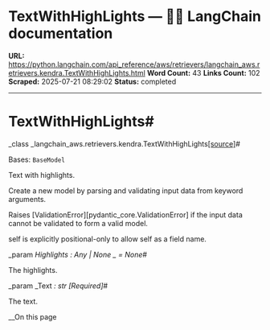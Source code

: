 # TextWithHighLights — 🦜🔗 LangChain  documentation

**URL:** https://python.langchain.com/api_reference/aws/retrievers/langchain_aws.retrievers.kendra.TextWithHighLights.html
**Word Count:** 43
**Links Count:** 102
**Scraped:** 2025-07-21 08:29:02
**Status:** completed

---

# TextWithHighLights\#

_class _langchain\_aws.retrievers.kendra.TextWithHighLights[\[source\]](https://python.langchain.com/api_reference/_modules/langchain_aws/retrievers/kendra.html#TextWithHighLights)\#     

Bases: `BaseModel`

Text with highlights.

Create a new model by parsing and validating input data from keyword arguments.

Raises \[ValidationError\]\[pydantic\_core.ValidationError\] if the input data cannot be validated to form a valid model.

self is explicitly positional-only to allow self as a field name.

_param _Highlights _: Any | None_ _ = None_\#     

The highlights.

_param _Text _: str_ _\[Required\]_\#     

The text.

__On this page